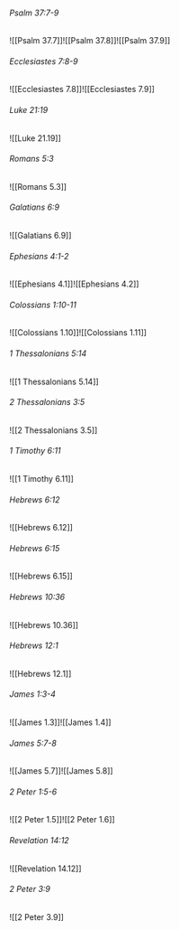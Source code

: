 ###### Psalm 37:7-9

![[Psalm 37.7]]![[Psalm 37.8]]![[Psalm 37.9]]

###### Ecclesiastes 7:8-9

![[Ecclesiastes 7.8]]![[Ecclesiastes 7.9]]

###### Luke 21:19

![[Luke 21.19]]

###### Romans 5:3

![[Romans 5.3]]

###### Galatians 6:9

![[Galatians 6.9]]

###### Ephesians 4:1-2

![[Ephesians 4.1]]![[Ephesians 4.2]]

###### Colossians 1:10-11

![[Colossians 1.10]]![[Colossians 1.11]]

###### 1 Thessalonians 5:14

![[1 Thessalonians 5.14]]

###### 2 Thessalonians 3:5

![[2 Thessalonians 3.5]]

###### 1 Timothy 6:11

![[1 Timothy 6.11]]

###### Hebrews 6:12

![[Hebrews 6.12]]

###### Hebrews 6:15

![[Hebrews 6.15]]

###### Hebrews 10:36

![[Hebrews 10.36]]

###### Hebrews 12:1

![[Hebrews 12.1]]

###### James 1:3-4

![[James 1.3]]![[James 1.4]]

###### James 5:7-8

![[James 5.7]]![[James 5.8]]

###### 2 Peter 1:5-6

![[2 Peter 1.5]]![[2 Peter 1.6]]

###### Revelation 14:12

![[Revelation 14.12]]

###### 2 Peter 3:9

![[2 Peter 3.9]]